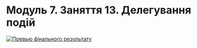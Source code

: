# Модуль 7. Заняття 13. Делегування подій

[![Превью фінального результату](https://i.gyazo.com/bdc70da3a6c130fe96f4a5338cd4b953.gif)](https://gyazo.com/bdc70da3a6c130fe96f4a5338cd4b953)
